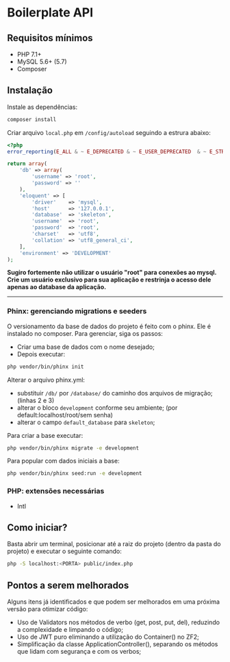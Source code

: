 # Boilerplate API

## Requisitos mínimos
- PHP 7.1+
- MySQL 5.6+ (5.7)
- Composer


## Instalação


Instale as dependências:
```bash
composer install
```

Criar arquivo `local.php` em `/config/autoload` seguindo a estrura abaixo:
```php
<?php
error_reporting(E_ALL & ~ E_DEPRECATED & ~ E_USER_DEPRECATED  & ~ E_STRICT);

return array(
    'db' => array(
        'username' => 'root',
        'password' => ''
    ),
    'eloquent' => [
        'driver'    => 'mysql',
        'host'      => '127.0.0.1',
        'database'  => 'skeleton',
        'username'  => 'root',
        'password'  => 'root',
        'charset'   => 'utf8',
        'collation' => 'utf8_general_ci',
    ],
    'environment' => 'DEVELOPMENT'
);
```
**Sugiro fortemente não utilizar o usuário "root" para conexões ao mysql. Crie um usuário exclusivo para sua aplicação e restrinja o acesso dele apenas ao database da aplicação.**


---

### Phinx: gerenciando migrations e seeders

O versionamento da base de dados do projeto é feito com o phinx. Ele é instalado no composer. Para gerenciar, siga os passos:
* Criar uma base de dados com o nome desejado;
* Depois executar: 
```bash
php vendor/bin/phinx init
```

Alterar o arquivo phinx.yml:
- substituir  `/db/` por `/database/` do caminho dos arquivos de migração; (linhas 2 e 3)
- alterar o bloco `development` conforme seu ambiente; (por default:localhost/root/sem senha)
- alterar o campo `default_database` para `skeleton`;

Para criar a base executar:

```bash
php vendor/bin/phinx migrate -e development
```

Para popular com dados iniciais a base:

```bash
php vendor/bin/phinx seed:run -e development
```

### PHP: extensões necessárias 

- Intl

## Como iniciar?

Basta abrir um terminal, posicionar até a raiz do projeto (dentro da pasta do projeto) e executar o seguinte comando:
```bash
php -S localhost:<PORTA> public/index.php
```

## Pontos a serem melhorados

Alguns itens já identificados e que podem ser melhorados em uma próxima versão para otimizar código:
- Uso de Validators nos métodos de verbo (get, post, put, del), reduzindo a complexidade e limpando o código;
- Uso de JWT puro eliminando a utilização do Container() no ZF2;
- Simplificação da classe ApplicationController(), separando os métodos que lidam com segurança e com os verbos;